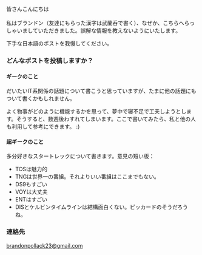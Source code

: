 皆さんこんにちは<br/><br/>
私はブランドン（友達にもらった漢字は武蘭呑で書く）、なぜか、こちらへらっしゃいましていただきました。誤解な情報を教えないようにいたします。

下手な日本語のポストを我慢してください。

### どんなポストを投稿しますか？

#### ギークのこと

だいたいIT系関係の話題について書こうと思っていますが、たまに他の話題にもついて書くかもしれません。

よく物事がどのように機能するかを思って、夢中で寝不足で工夫しようとします。そうすると、数週後わすれてしまいます。ここで書いてみたら、私と他の人も利用して参考にできます。 :)

#### 超ギークのこと

多分好きなスタートレックについて書きます。意見の短い版：
* TOSは魅力的
* TNGは世界一の番組。それよりいい番組はここまでもない。
* DS9もすごい
* VOYは大丈夫
* ENTはすごい
* DISとケルビンタイムラインは結構面白くない。ピッカードのそうだろうね。

### 連絡先

[brandonpollack23@gmail.com](mailto:brandonpollack23@gmail.com)
